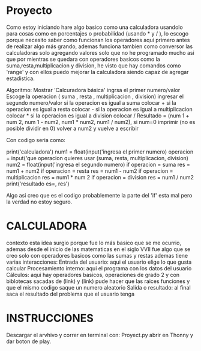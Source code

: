 
# Proyecto
Como estoy iniciando hare algo basico como una calculadora usandolo para cosas como en porcentajes o probabilidad (usando * y / ), lo escogo porque necesito saber como funcionan los operadores aqui primero antes de realizar algo más grando, ademas funciona tambien como conversor las calculadoras solo agregando valores solo que no he programado mucho asi que por mientras se quedara con operadores basicos como la suma,resta,multiplicacion y division, he visto que hay comandos como 'range' y con ellos puedo mejorar la calculadora siendo capaz de agregar estadistica.

Algoritmo:
Mostrar 'Calcuradora básica'
ingrsa el primer numero/valor
Escoge la operacion ( suma , resta , multiplicacion , division)
ingresar el segundo numero/valor 
si la operacion es igual a suma 
colocar +
si la operacion es igual a resta 
colocar -
si la operacion es igual a multiplicacion 
colocar *
si la operacion es igual a division
colocar / 
Resultado = (num 1 + num 2, num 1 - num2, num1 * num2, num1 / num2), 
si num=0 imprimir (no es posible dividir en 0)
volver a num2 y vuelve a escribir

Con codigo seria como:

print('calculadora')
num1 = float(input('ingresa el primer numero)
operacion = input('que operacion quieres usar (suma, resta, multiplicacion, division)
num2 = float(input('ingresa el segundo numero)
if operacion = suma
res = num1 + num2
if operacion = resta
res = num1 - num2
if operacion = multiplicacion
res = num1 * num 2
if operacion = division
res = num1 / num2
print('resultado es=, res') 

Algo asi creo que es el codigo probablemente la parte del 'if' esta mal pero la verdad no estoy seguro.


# CALCULADORA
contexto esta idea surgio porque fue lo más basico que se me ocurrio, ademas desde el inicio de las matematicas en el siglo VVII fue algo que se creo solo con operadores basicos como las sumas y restas 
ademas tiene varias interacciones:
Entrada del usuario: aqui el usuario elige lo que gusta calcular
Procesamiento interno: aqui el programa con los datos del usuario 
Cálculos: aqui hay operadores basicos, operaciones de grado 2 y con biblotecas sacadas de (link) y (link) pude hacer que las raices funciones y que el mismo codigo saque un numero aleatorio 
Salida o resultado: al final saca el resultado del problema que el usuario tenga 

# INSTRUCCIONES
Descargar el arvhivo y correr en terminal con:
Proyect.py
abrir en Thonny y dar boton de play.
